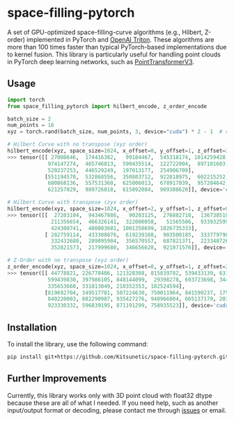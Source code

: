 # space-filling-pytorch

A set of GPU-optimized space-filling-curve algorithms (e.g., Hilbert, Z-order) implemented in PyTorch and [OpenAI Triton](https://github.com/triton-lang/triton).
These algorithms are more than 100 times faster than typical PyTorch-based implementations due to kernel fusion.
This library is particularly useful for handling point clouds in PyTorch deep learning networks, such as [PointTransformerV3](https://github.com/Pointcept/PointTransformerV3).


## Usage

```py
import torch
from space_filling_pytorch import hilbert_encode, z_order_encode

batch_size = 2
num_points = 16
xyz = torch.rand(batch_size, num_points, 3, device="cuda") * 2 - 1  # value range must be [-1, 1]

# Hilbert Curve with no transpose (xyz order)
hilbert_encode(xyz, space_size=1024, x_offset=0, y_offset=1, z_offset=2)
>>> tensor([[ 27008646,  174416382,   99184467,  545318174, 1014259428,  947817691,
             974147274,  465746813,  590435514,  122722004,  897101603,  535449979,
             520237253,  446529249,  197013177,  254906709],
            [551194570,  532868556,  350803712,  922818975,  602215252,  253605249,
             600868136,  557531360,  625006013,  678917039,  957204642,  187281814,
             621257029,  989726818,  615092084,  909388620]], device='cuda:0')

# Hilbert Curve with transpose (zyx order)
hilbert_encode(xyz, space_size=1024, x_offset=2, y_offset=1, z_offset=0)
>>> tensor([[  27203104,  943467886,   90203125,  276882718,  136738518,  171280879,
              211356654,  466326141,  322000058,   51565506,  933932599,  422793567,
              424300741,  480083681, 1001350699, 1026735333],
            [ 282759114,  433308876,  619239168,  903500185,  333779796, 1037547831,
              332432680,  289095904,  356570557,  687821371,  223340726, 1006162308,
              352821573,  217999680,  346656628,  921071576]], device='cuda:0')

# Z-Order with no transpose (xyz order)
z_order_encode(xyz, space_size=1024, x_offset=0, y_offset=1, z_offset=2)
>>> tensor([[ 44778821, 226778406, 121328308, 815839782, 539433139, 631067087,
             599439830, 397986105, 848144099,  29398278, 693723698, 344726626,
             335653660, 331813849, 210352353, 182524594],
            [819692704, 349517781, 507224630, 750011964, 841590237, 175939993,
             840220003, 882290987, 935427276, 948966804, 665137179, 203507248,
             923330332, 596839195, 871191299, 758935523]], device='cuda:0')
```


## Installation

To install the library, use the following command:

```sh
pip install git+https://github.com/Kitsunetic/space-filling-pytorch.git
```


## Further Improvements

Currently, this library works only with 3D point cloud with float32 dtype because these are all of what I needed.
If you need help, such as another input/output format or decoding, please contact me through [issues](https://github.com/Kitsunetic/space-filling-pytorch/issues) or email.
